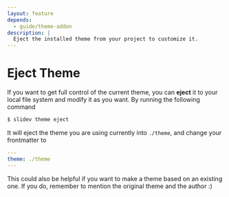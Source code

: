 ```yaml
---
layout: feature
depends:
  - guide/theme-addon
description: |
  Eject the installed theme from your project to customize it.
---
```


# Eject Theme

If you want to get full control of the current theme, you can **eject** it to your local file system and modify it as you want. By running the following command

```bash
$ slidev theme eject
```

It will eject the theme you are using currently into `./theme`, and change your frontmatter to

```yaml
---
theme: ./theme
---
```

This could also be helpful if you want to make a theme based on an existing one. If you do, remember to mention the original theme and the author :)
